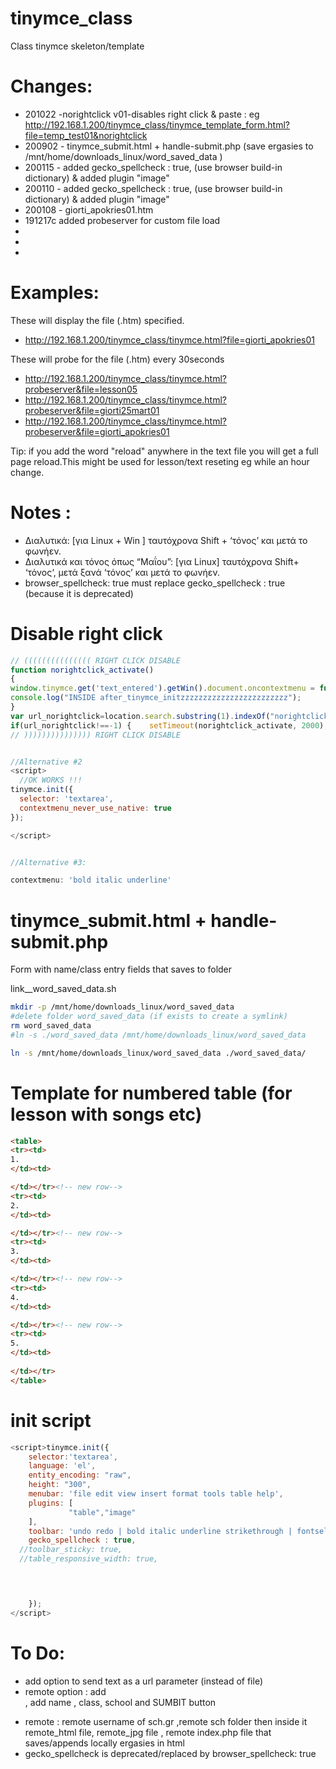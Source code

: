 # tinymce_class
Class tinymce skeleton/template

# Changes:
- 201022 -norightclick v01-disables right click & paste : eg http://192.168.1.200/tinymce_class/tinymce_template_form.html?file=temp_test01&norightclick
- 200902 - tinymce_submit.html  + handle-submit.php (save ergasies to /mnt/home/downloads_linux/word_saved_data )
- 200115 - added gecko_spellcheck : true,   (use browser build-in dictionary) & added plugin "image"
- 200110 - added gecko_spellcheck : true,   (use browser build-in dictionary) & added plugin "image"
- 200108 - giorti_apokries01.htm
- 191217c added probeserver for custom file load
-
-
-


# Examples:
These will display the file (.htm) specified.
- http://192.168.1.200/tinymce_class/tinymce.html?file=giorti_apokries01

These will probe for the file (.htm) every 30seconds
- http://192.168.1.200/tinymce_class/tinymce.html?probeserver&file=lesson05
- http://192.168.1.200/tinymce_class/tinymce.html?probeserver&file=giorti25mart01
- http://192.168.1.200/tinymce_class/tinymce.html?probeserver&file=giorti_apokries01

Tip: if you add the word "reload" anywhere in the text file you will get a full page reload.This might be used for lesson/text reseting eg while an hour change.

# Notes :
- Διαλυτικά: [για Linux + Win ] ταυτόχρονα Shift + ‘τόνος’ και μετά το φωνήεν.
- Διαλυτικά και τόνος όπως “Μαΐου”:    [για Linux] ταυτόχρονα Shift+ ‘τόνος‘, μετά ξανά ‘τόνος’ και μετά το φωνήεν.
- browser_spellcheck: true  must replace gecko_spellcheck : true (because it is deprecated)

# Disable right click

```javascript
// ((((((((((((((( RIGHT CLICK DISABLE
function norightclick_activate()
{
window.tinymce.get('text_entered').getWin().document.oncontextmenu = function(){console.log("textarea :oncontextmenu right click-DISABLED"); return false;}; 
console.log("INSIDE after_tinymce_initzzzzzzzzzzzzzzzzzzzzzzzz");
}
var url_norightclick=location.search.substring(1).indexOf("norightclick");// != to -1 if we have this param
if(url_norightclick!==-1) {    setTimeout(norightclick_activate, 2000); }
// ))))))))))))))) RIGHT CLICK DISABLE


//Alternative #2
<script> 
  //OK WORKS !!!
tinymce.init({
  selector: 'textarea',
  contextmenu_never_use_native: true
});

</script>


//Alternative #3:

contextmenu: 'bold italic underline'
```

# tinymce_submit.html  + handle-submit.php
Form with name/class entry fields that saves to folder 

link__word_saved_data.sh
```bash
mkdir -p /mnt/home/downloads_linux/word_saved_data
#delete folder word_saved_data (if exists to create a symlink)
rm word_saved_data
#ln -s ./word_saved_data /mnt/home/downloads_linux/word_saved_data

ln -s /mnt/home/downloads_linux/word_saved_data ./word_saved_data/
```

# Template for numbered table (for lesson with songs etc)
```html
<table>
<tr><td>
1.
</td><td>

</td></tr><!-- new row-->
<tr><td>
2.
</td><td>

</td></tr><!-- new row-->
<tr><td>
3.
</td><td>

</td></tr><!-- new row-->
<tr><td>
4.
</td><td>

</td></tr><!-- new row-->
<tr><td>
5.
</td><td>
 
</td></tr>
</table>
```

# init script

```javascript
<script>tinymce.init({
  	selector:'textarea',
  	language: 'el',
    entity_encoding: "raw",
    height: "300",
    menubar: 'file edit view insert format tools table help',
    plugins: [
             "table","image"
    ],    
    toolbar: 'undo redo | bold italic underline strikethrough | fontselect fontsizeselect formatselect | alignleft aligncenter alignright alignjustify | outdent indent |  numlist bullist | forecolor backcolor removeformat | pagebreak | charmap emoticons | fullscreen  preview save print | insertfile image media template link anchor codesample | ltr rtl',
    gecko_spellcheck : true,
  //toolbar_sticky: true,
  //table_responsive_width: true,
  



	});
</script>
```

# To Do:
- add option to send text as a url parameter (instead of file)
- remote option : add <form> , add name , class, school and SUMBIT button
- remote : remote username of sch.gr ,remote sch folder then inside it remote_html file, remote_jpg file , remote index.php file that saves/appends locally ergasies in html
- gecko_spellcheck is deprecated/replaced by browser_spellcheck: true